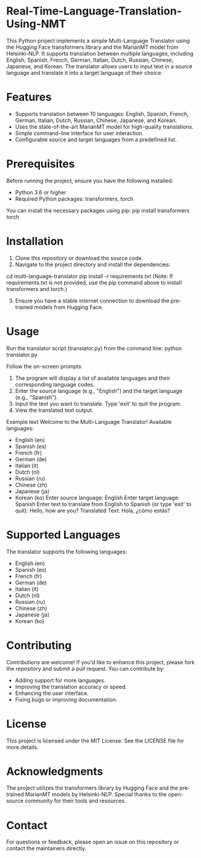 # Real-Time-Language-Translation-Using-NMT
This Python project implements a simple Multi-Language Translator using the Hugging Face transformers library and the MarianMT model from Helsinki-NLP. It supports translation between multiple languages, including English, Spanish, French, German, Italian, Dutch, Russian, Chinese, Japanese, and Korean. The translator allows users to input text in a source language and translate it into a target language of their choice.

# Features
* Supports translation between 10 languages: English, Spanish, French, German, Italian, Dutch, Russian, Chinese, Japanese, and Korean.
* Uses the state-of-the-art MarianMT model for high-quality translations.
* Simple command-line interface for user interaction.
* Configurable source and target languages from a predefined list.

# Prerequisites
Before running the project, ensure you have the following installed:
* Python 3.6 or higher
* Required Python packages: transformers, torch

You can install the necessary packages using pip:
pip install transformers torch

# Installation
1. Clone this repository or download the source code.
2. Navigate to the project directory and install the dependencies:

cd multi-language-translator
pip install -r requirements.txt
(Note: If requirements.txt is not provided, use the pip command above to install transformers and torch.)

3. Ensure you have a stable internet connection to download the pre-trained models from Hugging Face.

# Usage
Run the translator script (translator.py) from the command line:
python translator.py

Follow the on-screen prompts:
1. The program will display a list of available languages and their corresponding language codes.
2. Enter the source language (e.g., "English") and the target language (e.g., "Spanish").
3. Input the text you want to translate. Type 'exit' to quit the program.
4. View the translated text output.

Example
text
Welcome to the Multi-Language Translator!
Available languages:
- English (en)
- Spanish (es)
- French (fr)
- German (de)
- Italian (it)
- Dutch (nl)
- Russian (ru)
- Chinese (zh)
- Japanese (ja)
- Korean (ko)
Enter source language: English
Enter target language: Spanish
Enter text to translate from English to Spanish (or type 'exit' to quit): Hello, how are you?
Translated Text: Hola, ¿cómo estás?

# Supported Languages
The translator supports the following languages:

* English (en)
* Spanish (es)
* French (fr)
* German (de)
* Italian (it)
* Dutch (nl)
* Russian (ru)
* Chinese (zh)
* Japanese (ja)
* Korean (ko)

# Contributing
Contributions are welcome! If you'd like to enhance this project, please fork the repository and submit a pull request. You can contribute by:

* Adding support for more languages.
* Improving the translation accuracy or speed.
* Enhancing the user interface.
* Fixing bugs or improving documentation.

# License
This project is licensed under the MIT License. See the LICENSE file for more details.

# Acknowledgments
The project utilizes the transformers library by Hugging Face and the pre-trained MarianMT models by Helsinki-NLP.
Special thanks to the open-source community for their tools and resources.

# Contact
For questions or feedback, please open an issue on this repository or contact the maintainers directly.
